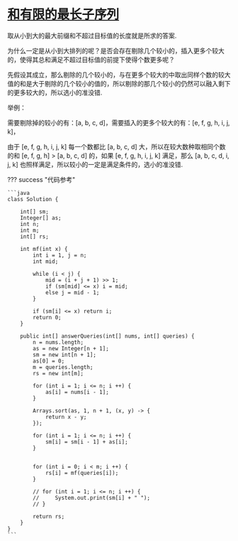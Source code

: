 # [和有限的最长子序列](https://leetcode.cn/problems/longest-subsequence-with-limited-sum/description/)

取从小到大的最大前缀和不超过目标值的长度就是所求的答案.

为什么一定是从小到大排列的呢？是否会存在剔除几个较小的，插入更多个较大的，使得其总和满足不超过目标值的前提下使得个数更多呢？

先假设其成立，那么剔除的几个较小的，与在更多个较大的中取出同样个数的较大值的和是大于剔除的几个较小的值的，所以剔除的那几个较小的仍然可以融入剩下的更多较大的，所以选小的准没错.

举例：

需要剔除掉的较小的有：[a, b, c, d]，需要插入的更多个较大的有：[e, f, g, h, i, j, k]，

由于 [e, f, g, h, i, j, k] 每一个数都比 [a, b, c, d] 大，所以在较大数种取相同个数的和 [e, f, g, h] > [a, b, c, d] 的，如果 [e, f, g, h, i, j, k] 满足，那么 [a, b, c, d, i, j, k] 也照样满足，所以较小的一定是满足条件的，选小的准没错.

??? success "代码参考"

    ```java
    class Solution {

        int[] sm;
        Integer[] as;
        int n;
        int m;
        int[] rs;

        int mf(int x) {
            int i = 1, j = n;
            int mid;

            while (i < j) {
                mid = (i + j + 1) >> 1;
                if (sm[mid] <= x) i = mid;
                else j = mid - 1;
            }

            if (sm[i] <= x) return i;
            return 0;
        }

        public int[] answerQueries(int[] nums, int[] queries) {
            n = nums.length;
            as = new Integer[n + 1];
            sm = new int[n + 1];
            as[0] = 0;
            m = queries.length;
            rs = new int[m];

            for (int i = 1; i <= n; i ++) {
                as[i] = nums[i - 1];
            }

            Arrays.sort(as, 1, n + 1, (x, y) -> {
                return x - y;
            });

            for (int i = 1; i <= n; i ++) {
                sm[i] = sm[i - 1] + as[i];
            }


            for (int i = 0; i < m; i ++) {
                rs[i] = mf(queries[i]);
            }

            // for (int i = 1; i <= n; i ++) {
            //     System.out.print(sm[i] + " ");
            // }

            return rs;
        }
    }
    ```